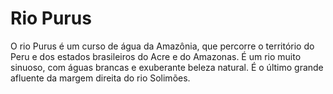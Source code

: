 # Rio Purus

O rio Purus é um curso de água da Amazônia, que percorre o território do Peru e dos estados brasileiros do Acre e do Amazonas. É um rio muito sinuoso, com águas brancas e exuberante beleza natural. É o último grande afluente da margem direita do rio Solimões.
